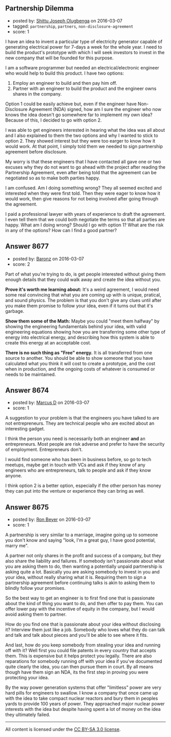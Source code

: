 ## Partnership Dilemma

- posted by: [Shittu Joseph Olugbenga](https://stackexchange.com/users/983909/shittu-joseph-olugbenga) on 2016-03-07
- tagged: `partnership`, `partners`, `non-disclosure-agreement`
- score: 1

I have an idea to invent a particular type of electricity generator capable of generating electrical power for 7-days a week for the whole year. I need to build the product's prototype with which I will seek investors to invest in the new company that will be founded for this purpose.

I am a software programmer but needed an electrical/electronic engineer who would help to build this product. I have two options:

 1. Employ an engineer to build and then pay him off.
 2. Partner with an engineer to build the product and the engineer owns shares in the company.

Option 1 could be easily achieve but, even if the engineer have Non-Disclosure Agreement (NDA) signed, how am I sure the engineer who now knows the idea doesn't go somewhere far to implement my own idea? Because of this, I decided to go with option 2.

I was able to get engineers interested in hearing what the idea was all about and I also explained to them the two options and why I wanted to stick to option 2. They showed interest but they were too earger to know how it would work. At that point, I simply told them we needed to sign partnership agreement before disclosure.

My worry is that these engineers that I have contacted all gave one or two excuses why they do not want to go ahead with the project after reading the Partnership Agreement, even after being told that the agreement can be negotiated so as to make both parties happy.

I am confused. Am I doing something wrong? They all seemed excited and interested when they were first told. Then they were eager to know how it would work, then give reasons for not being involved after going through the agreement. 

I paid a professional lawyer with years of experience to draft the agreement. I even tell them that we could both negotiate the terms so that all parties are happy. What am I doing wrong? Should I go with option 1? What are the risk in any of the options? How can I find a good partner?


## Answer 8677

- posted by: [Baronz](https://stackexchange.com/users/7281676/baronz) on 2016-03-07
- score: 2

Part of what you're trying to do, is get people interested without giving them enough details that they could walk away and create the idea without you.

**Prove it's worth me learning about:**  It's a weird agreement, I would need some real convincing that what you are coming up with is unique, pratical, and sound physics.  The problem is that you don't give any clues until after you make them promise to follow your idea, even if it turns out that it's garbage.

**Show them some of the Math:** Maybe you could "meet them halfway" by showing the engineering fundamentals behind your idea, with valid engineering equations showing how you are transferring some other type of energy into electrical energy, and describing how this system is able to create this energy at an acceptable cost.

**There is no such thing as "Free" energy.**  It is all transferred from one source to another.  You should be able to show someone that you have calculated what you think it will cost to create a prototype, and the cost when in production, and the ongoing costs of whatever is consumed or needs to be maintained.


## Answer 8674

- posted by: [Marcus D](https://stackexchange.com/users/258531/marcus-d) on 2016-03-07
- score: 1

A suggestion to your problem is that the engineers you have talked to are not entrepreneurs. They are technical people who are excited about an interesting gadget. 

I think the person you need is necessarily both an engineer **and** an entrepreneurs. Most people are risk adverse and prefer to have the security of employment. Entrepreneurs don't.

I would find someone who has been in business before, so go to tech meetups, maybe get in touch with VCs and ask if they know of any engineers who are entrepreneurs, talk to people and ask if they know anyone. 

I think option 2 is a better option, especially if the other person has money they can put into the venture or experience they can bring as well.


## Answer 8675

- posted by: [Ron Beyer](https://stackexchange.com/users/6154727/ron-beyer) on 2016-03-07
- score: 1

A partnership is very similar to a marriage, imagine going up to someone you don't know and saying "look, I'm a great guy, I have good potential, marry me". 

A partner not only shares in the profit and success of a company, but they also share the liability and failures. If somebody isn't passionate about what you are asking them to do, then wanting a potentially unpaid partnership is asking quite a lot. Basically you are asking somebody to invest in you and your idea, without really sharing what it is. Requiring them to sign a partnership agreement before continuing talks is akin to asking them to blindly follow your promises. 

So the best way to get an engineer is to first find one that is passionate about the kind of thing you want to do, and then offer to pay them. You can offer lower pay with the incentive of equity in the company, but I would avoid asking them to partner. 

How do you find one that is passionate about your idea without disclosing it? Interview them just like a job. Somebody who loves what they do can talk and talk and talk about pieces and you'll be able to see where it fits.

And last, how do you keep somebody from stealing your idea and running off with it? Well first you could file patents in every country that accepts them. This is expensive but it helps protect you legally. There are also reparations for somebody running off with your idea if you've documented quite clearly the idea, you can then pursue them in court. By all means though have them sign an NDA, its the first step in proving you were protecting your idea.

By the way power generation systems that offer "limitless" power are very hard pills for engineers to swallow. I know a company that once came up with the idea to take compact nuclear reactors and bury them in peoples yards to provide 100 years of power. They approached major nuclear power interests with the idea but despite having spent a lot of money on the idea they ultimately failed.




---

All content is licensed under the [CC BY-SA 3.0 license](https://creativecommons.org/licenses/by-sa/3.0/).

